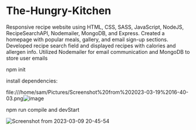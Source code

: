 # The-Hungry-Kitchen
Responsive recipe website using HTML, CSS, SASS, JavaScript, NodeJS, RecipeSearchAPI, Nodemailer, MongoDB, and Express. Created a homepage with popular meals, gallery, and email sign-up sections. Developed recipe search field and displayed recipes with calories and allergen info. Utilized Nodemailer for email communication and MongoDB to store user emails 

npm init 

install dependencies:



file:///home/sam/Pictures/Screenshot%20from%202023-03-19%2016-40-03.png![image](https://user-images.githubusercontent.com/92785438/226191302-332ce849-12e6-4668-a04b-85cb1e6d4b96.png)





npm run compile and devStart



![Screenshot from 2023-03-09 20-45-54](https://user-images.githubusercontent.com/92785438/224153443-6357da50-a02d-47af-b5f6-dc7f0ea422db.png)

